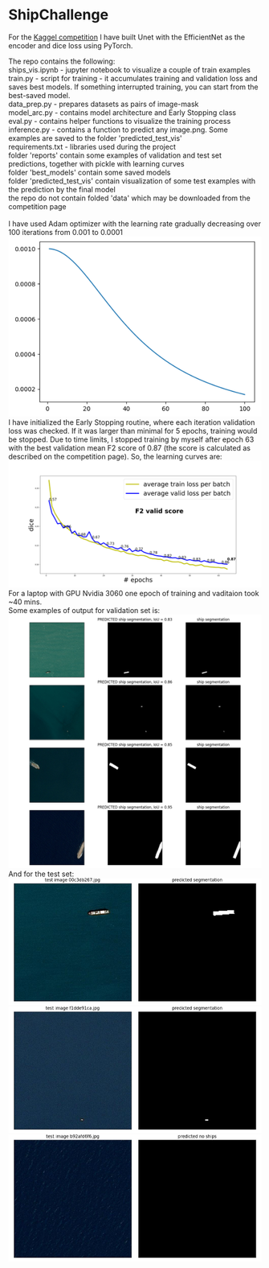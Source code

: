 # ShipChallenge
For the [Kaggel competition](https://www.kaggle.com/competitions/airbus-ship-detection/overview/) I have built Unet with the EfficientNet as the encoder and dice loss using PyTorch.<br />

The repo contains the following:<br />
ships_vis.ipynb - jupyter notebook to visualize a couple of train examples <br />
train.py - script for training - it accumulates training and validation loss and saves best models. If something interrupted training, you can start from the best-saved model.<br />
data_prep.py - prepares datasets as pairs of image-mask <br />
model_arc.py - contains model architecture and Early Stopping class <br />
eval.py - contains helper functions to visualize the training process <br />
inference.py - contains a function to predict any image.png. Some examples are saved to the folder 'predicted_test_vis' <br />
requirements.txt - libraries used during the project <br />
folder 'reports' contain some examples of validation and test set predictions, together with pickle with learning curves <br />
folder 'best_models' contain some saved models <br />
folder 'predicted_test_vis' contain visualization of some test examples with the prediction by the final model <br />
the repo do not contain folded 'data' which may be downloaded from the competition page<br />
<br />
I have used Adam optimizer with the learning rate gradually decreasing over 100 iterations from 0.001 to 0.0001<br />
![alt text](https://github.com/AnnPike/ShipChallenge/blob/main/LR_decay.png)<br />
I have initialized the Early Stopping routine, where each iteration validation loss was checked. If it was larger than minimal for 5 epochs, training would be stopped. Due to time limits, I stopped training by myself after epoch 63 with the best validation mean F2 score of 0.87 (the score is calculated as described on the competition page). So, the learning curves are:<br />
![alt text](https://github.com/AnnPike/ShipChallenge/blob/main/reports/model_lossdice_decay_final_report.png)
For a laptop with GPU Nvidia 3060 one epoch of training and vaditaion took ~40 mins.<br />
Some examples of output for validation set is: <br />
![alt text](https://github.com/AnnPike/ShipChallenge/blob/main/reports/model_lossdice_decay_6018.png) <br /> 
And for the test set: <br />
![alt text](https://github.com/AnnPike/ShipChallenge/blob/main/predicted_test_vis/00c3db267.jpg)<br /> 
![alt text](https://github.com/AnnPike/ShipChallenge/blob/main/predicted_test_vis/f1dde91ca.jpg)<br /> 
![alt text](https://github.com/AnnPike/ShipChallenge/blob/main/predicted_test_vis/b92afd6f6.jpg)<br /> 




